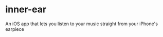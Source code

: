 inner-ear
=========

An iOS app that lets you listen to your music straight from your iPhone's earpiece
